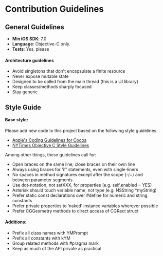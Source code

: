 # Contribution Guidelines

## General Guidelines

- **Min iOS SDK**: 7.0
- **Language**: Objective-C only.
- **Tests**: Yes, please

#### Architecture guidelines

- Avoid singletons that don't encapsulate a finite resource
- Never expose mutable state
- Designed to be called from the main thread (this is a UI library)
- Keep classes/methods sharply focused
- Stay generic

## Style Guide

#### Base style:

Please add new code to this project based on the following style guidelines:

- [Apple's Coding Guidelines for Cocoa](https://developer.apple.com/library/mac/documentation/Cocoa/Conceptual/CodingGuidelines/CodingGuidelines.html)
- [NYTimes Objective C Style Guidelines](https://github.com/NYTimes/objective-c-style-guide)

Among other things, these guidelines call for:

- Open braces on the same line; close braces on their own line
- Always using braces for 'if' statements, even with single-liners
- No spaces in method signatures except after the scope (-/+) and between parameter segments
- Use dot-notation, not setXXX, for properties (e.g. self.enabled = YES)
- Asterisk should touch variable name, not type (e.g. NSString *myString)
- Prefer static const declarations over #define for numeric and string constants
- Prefer private properties to ‘naked’ instance variables wherever possible
- Prefer CGGeometry methods to direct access of CGRect struct

#### Additions:

- Prefix all class names with YMPrompt
- Prefix all constants with kYM<Class>
- Group related methods with #pragma mark
- Keep as much of the API private as practical
